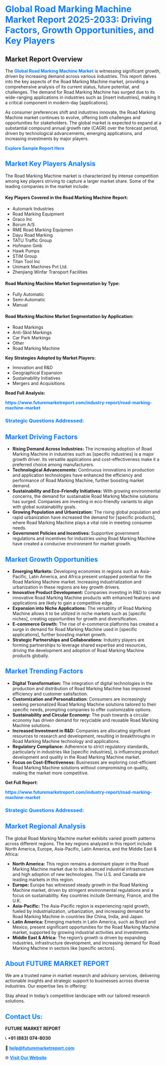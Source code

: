 <h1 style="color: #007BFF;">Global Road Marking Machine Market Report 2025-2033: Driving Factors, Growth Opportunities, and Key Players</h1>

<section id="overview">
<h2>Market Report Overview</h2>
<p>The <a href="https://www.futuremarketreport.com/industry-report/road-marking-machine-market" style="color: #007BFF; text-decoration: none;"><strong>Global Road Marking Machine Market</strong></a> is witnessing significant growth, driven by increasing demand across various industries. This report delves into the key aspects of the Road Marking Machine market, providing a comprehensive analysis of its current status, future potential, and challenges. The demand for Road Marking Machine has surged due to its wide-ranging applications in industries such as [insert industries], making it a critical component in modern-day [applications].</p>
<p>As consumer preferences shift and industries innovate, the Road Marking Machine market continues to evolve, offering both challenges and opportunities for stakeholders. The global market is expected to expand at a substantial compound annual growth rate (CAGR) over the forecast period, driven by technological advancements, emerging applications, and increasing investments by major players.</p>
</section>

<section id="overview">
<p><a href="https://www.futuremarketreport.com/request-sample/reportId=124746" style="color: #007BFF; text-decoration: none;"><strong>Explore Sample Report Here</strong></a></p>
</section>

<section id="key-players">
<h2 style="color: #007BFF;">Market Key Players Analysis</h2>
<p>The Road Marking Machine market is characterized by intense competition among key players striving to capture a larger market share. Some of the leading companies in the market include:</p>
<h4>Key Players Covered in the Road Marking Machine Report:</h4>
<ul><li>Automark Industries</li><li>Road Marking Equipment</li><li>Graco Inc</li><li>Borum A/S</li><li>RME Road Marking Equipmen</li><li>Dayu Road Marking</li><li>TATU Traffic Group</li><li>Hofmann Gmb</li><li>Hawk Pumps</li><li>STiM Group</li><li>Titan Tool Inc</li><li>Unimark Machines Pvt Ltd.</li><li>Zhenjiang Winfar Transport Facilities</li></ul>
<h4>Road Marking Machine Market Segmentation by Type:</h4>
<ul><li>Fully Automatic</li><li>Semi-Automatic</li><li>Manual</li></ul>

<h4>Road Marking Machine Market Segmentation by Application:</h4>
<ul><li>Road Markings</li><li>Anti-Skid Markings</li><li>Car Park Markings</li><li>Other</li><li>Road Marking Machine</li></ul>
<p><strong>Key Strategies Adopted by Market Players:</strong></p>
<ul>
<li>Innovation and R&D</li>
<li>Geographical Expansion</li>
<li>Sustainability Initiatives</li>
<li>Mergers and Acquisitions</li>
</ul>
</section>

<section>
<p><strong>Read Full Analysis: </strong></p><a href="https://www.futuremarketreport.com/industry-report/road-marking-machine-market" style="color: #007BFF; text-decoration: none;"><strong>https://www.futuremarketreport.com/industry-report/road-marking-machine-market</strong></a>
<h3 style="color: #007BFF;">Strategic Questions Addressed:</h3>
</section>

<section id="driving-factors">
<h2 style="color: #007BFF;">Market Driving Factors</h2>
<ul>
<li><strong>Rising Demand Across Industries:</strong> The increasing adoption of Road Marking Machine in industries such as [specific industries] is a major growth driver. Its versatile applications and cost-effectiveness make it a preferred choice among manufacturers.</li>
<li><strong>Technological Advancements:</strong> Continuous innovations in production and application technologies have enhanced the efficiency and performance of Road Marking Machine, further boosting market demand.</li>
<li><strong>Sustainability and Eco-Friendly Initiatives:</strong> With growing environmental concerns, the demand for sustainable Road Marking Machine solutions has surged. Companies are investing in eco-friendly variants to align with global sustainability goals.</li>
<li><strong>Growing Population and Urbanization:</strong> The rising global population and rapid urbanization have increased the demand for [specific products], where Road Marking Machine plays a vital role in meeting consumer needs.</li>
<li><strong>Government Policies and Incentives:</strong> Supportive government regulations and incentives for industries using Road Marking Machine have created a conducive environment for market growth.</li>
</ul>
</section>

<section id="growth-opportunities">
<h2 style="color: #007BFF;">Market Growth Opportunities</h2>
<ul>
<li><strong>Emerging Markets:</strong> Developing economies in regions such as Asia-Pacific, Latin America, and Africa present untapped potential for the Road Marking Machine market. Increasing industrialization and urbanization in these regions are key growth drivers.</li>
<li><strong>Innovative Product Development:</strong> Companies investing in R&D to create innovative Road Marking Machine products with enhanced features and applications are likely to gain a competitive edge.</li>
<li><strong>Expansion into Niche Applications:</strong> The versatility of Road Marking Machine allows it to be utilized in niche markets such as [specific niches], creating opportunities for growth and diversification.</li>
<li><strong>E-commerce Growth:</strong> The rise of e-commerce platforms has created a surge in demand for Road Marking Machine used in [specific applications], further boosting market growth.</li>
<li><strong>Strategic Partnerships and Collaborations:</strong> Industry players are forming partnerships to leverage shared expertise and resources, driving the development and adoption of Road Marking Machine products globally.</li>
</ul>
</section>

<section id="trending-factors">
<h2 style="color: #007BFF;">Market Trending Factors</h2>
<ul>
<li><strong>Digital Transformation:</strong> The integration of digital technologies in the production and distribution of Road Marking Machine has improved efficiency and customer satisfaction.</li>
<li><strong>Customization and Personalization:</strong> Consumers are increasingly seeking personalized Road Marking Machine solutions tailored to their specific needs, prompting companies to offer customizable options.</li>
<li><strong>Sustainability and Circular Economy:</strong> The push towards a circular economy has driven demand for recyclable and reusable Road Marking Machine solutions.</li>
<li><strong>Increased Investment in R&D:</strong> Companies are allocating significant resources to research and development, resulting in breakthroughs in Road Marking Machine technology and applications.</li>
<li><strong>Regulatory Compliance:</strong> Adherence to strict regulatory standards, particularly in industries like [specific industries], is influencing product development and quality in the Road Marking Machine market.</li>
<li><strong>Focus on Cost-Effectiveness:</strong> Businesses are exploring cost-efficient Road Marking Machine solutions without compromising on quality, making the market more competitive.</li>
</ul>
</section>

<section>
<p><strong>Get Full Report: </strong></p><a href="https://www.futuremarketreport.com/industry-report/road-marking-machine-market" style="color: #007BFF; text-decoration: none;"><strong>https://www.futuremarketreport.com/industry-report/road-marking-machine-market</strong></a>
<h3 style="color: #007BFF;">Strategic Questions Addressed:</h3>
</section>


<section id="regional-analysis">
<h2 style="color: #007BFF;">Market Regional Analysis</h2>
<p>The global Road Marking Machine market exhibits varied growth patterns across different regions. The key regions analyzed in this report include North America, Europe, Asia-Pacific, Latin America, and the Middle East & Africa:</p>
<ul>
<li><strong>North America:</strong> This region remains a dominant player in the Road Marking Machine market due to its advanced industrial infrastructure and high adoption of new technologies. The U.S. and Canada are leading markets in this region.</li>
<li><strong>Europe:</strong> Europe has witnessed steady growth in the Road Marking Machine market, driven by stringent environmental regulations and a focus on sustainability. Key countries include Germany, France, and the U.K.</li>
<li><strong>Asia-Pacific:</strong> The Asia-Pacific region is experiencing rapid growth, fueled by industrialization, urbanization, and increasing demand for Road Marking Machine in countries like China, India, and Japan.</li>
<li><strong>Latin America:</strong> Emerging markets in Latin America, such as Brazil and Mexico, present significant opportunities for the Road Marking Machine market, supported by growing industrial activities and investments.</li>
<li><strong>Middle East & Africa:</strong> The region’s growth is driven by expanding industries, infrastructure development, and increasing demand for Road Marking Machine in sectors like [specific sectors].</li>
</ul>
</section>

<footer>
<h2 style="color: #007BFF;">About FUTURE MARKET REPORT</h2>
<p>We are a trusted name in market research and advisory services, delivering actionable insights and strategic support to businesses across diverse industries. Our expertise lies in offering:</p>

<p>Stay ahead in today’s competitive landscape with our tailored research solutions.</p>

<h2 style="color: #007BFF;">Contact Us:</h2>
<p><strong>FUTURE MARKET REPORT</strong></p>
<p>📞 <strong>+91 (883) 074-8030</strong></p>
<p>📧 <strong><a href="mailto:help@futuremarketreport.com" style="color: #007BFF;">help@futuremarketreport.com</a></strong></p>
<p>🌐 <strong><a href="https://www.futuremarketreport.com/" style="color: #007BFF;">Visit Our Website</a></strong></p>
</footer>